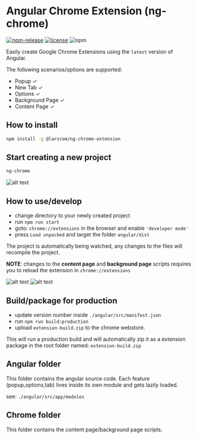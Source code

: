 # Angular Chrome Extension (ng-chrome)

[![npm-release](https://img.shields.io/npm/v/@larscom/ng-chrome-extension.svg?label=npm%20release)](https://www.npmjs.com/package/@larscom/ng-chrome-extension)
[![license](https://img.shields.io/npm/l/@larscom/ng-chrome-extension)](https://github.com/larscom/angular-chrome-extension/blob/master/cli/LICENSE)
![npm](https://img.shields.io/npm/dw/@larscom/ng-chrome-extension)

Easily create Google Chrome Extensions using the `latest` version of Angular.

The following scenarios/options are supported:

- Popup &#10003;
- New Tab &#10003;
- Options &#10003;
- Background Page &#10003;
- Content Page &#10003;

## How to install

```bash
npm install -g @larscom/ng-chrome-extension
```

## Start creating a new project

```bash
ng-chrome
```

![alt text](https://snipboard.io/2eBxET.jpg 'ng-chrome CLI')

## How to use/develop

- change directory to your newly created project
- run `npm run start`
- goto: `chrome://extensions` in the browser and enable `'developer mode'`
- press `Load unpacked` and target the folder `angular/dist`

The project is automatically being watched, any changes to the files will recompile the project.

**NOTE**: changes to the **content page** and **background page** scripts requires you to reload the extension in `chrome://extensions`

![alt text](https://snipboard.io/KToCI3.jpg 'Angular Chrome Popup')
![alt text](https://snipboard.io/VYfGoD.jpg 'Angular Chrome Tab')

## Build/package for production

- update version number inside `./angular/src/manifest.json`
- run `npm run build:production`
- upload `extension-build.zip` to the chrome webstore.

This will run a production build and will automatically zip it as a extension package in the root folder named: `extension-build.zip`

## Angular folder

This folder contains the angular source code.
Each feature (popup,options,tab) lives inside its own module and gets lazily loaded.

see: `./angular/src/app/modules`

## Chrome folder

This folder contains the content page/background page scripts.
